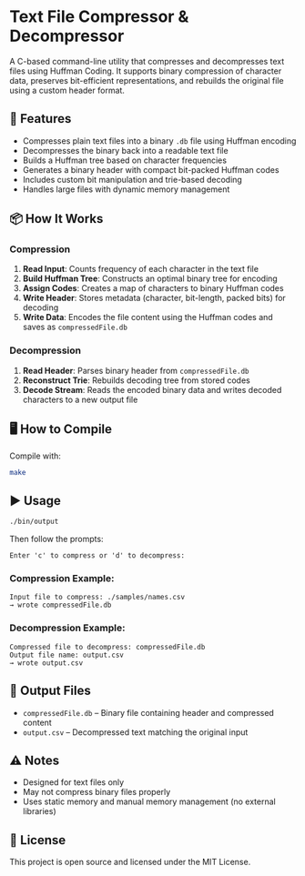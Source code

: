 # Text File Compressor & Decompressor

A C-based command-line utility that compresses and decompresses text files using Huffman Coding. It supports binary compression of character data, preserves bit-efficient representations, and rebuilds the original file using a custom header format.

## 🔧 Features

- Compresses plain text files into a binary `.db` file using Huffman encoding
- Decompresses the binary back into a readable text file
- Builds a Huffman tree based on character frequencies
- Generates a binary header with compact bit-packed Huffman codes
- Includes custom bit manipulation and trie-based decoding
- Handles large files with dynamic memory management

## 📦 How It Works

### Compression

1. **Read Input**: Counts frequency of each character in the text file
2. **Build Huffman Tree**: Constructs an optimal binary tree for encoding
3. **Assign Codes**: Creates a map of characters to binary Huffman codes
4. **Write Header**: Stores metadata (character, bit-length, packed bits) for decoding
5. **Write Data**: Encodes the file content using the Huffman codes and saves as `compressedFile.db`

### Decompression

1. **Read Header**: Parses binary header from `compressedFile.db`
2. **Reconstruct Trie**: Rebuilds decoding tree from stored codes
3. **Decode Stream**: Reads the encoded binary data and writes decoded characters to a new output file

## 🖥️ How to Compile

Compile with:
```bash
make
```

## ▶️ Usage

```bash
./bin/output
```

Then follow the prompts:
```
Enter 'c' to compress or 'd' to decompress:
```

### Compression Example:
```
Input file to compress: ./samples/names.csv
→ wrote compressedFile.db
```

### Decompression Example:
```
Compressed file to decompress: compressedFile.db
Output file name: output.csv
→ wrote output.csv
```

## 📁 Output Files

- `compressedFile.db` – Binary file containing header and compressed content
- `output.csv` – Decompressed text matching the original input

## ⚠️ Notes

- Designed for text files only
- May not compress binary files properly
- Uses static memory and manual memory management (no external libraries)

## 📄 License

This project is open source and licensed under the MIT License.